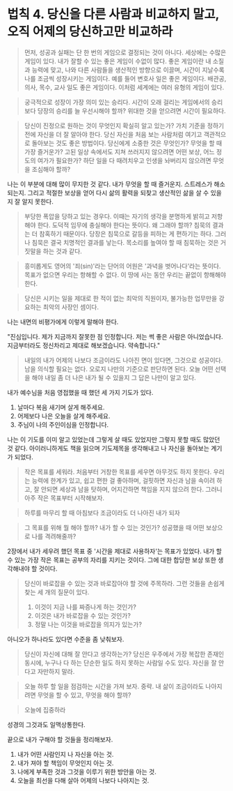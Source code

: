 # 법칙 4. 당신을 다른 사람과 비교하지 말고, 오직 어제의 당신하고만 비교하라

> 먼저, 성공과 실패는 단 한 번의 게임으로 결정되는 것이 아니다. 세상에는 수많은 게임이 있다. 내가 잘할 수 있는 좋은 게임이 수없이 많다. 좋은 게임이란 내 소질과 능력에 맞고, 나와 다른 사람들을 생산적인 방향으로 이끌며, 시간이 지날수록 나를 조금씩 성장시키는 게임이다. 예를 들어 변호사 일은 좋은 게임이다. 배관공, 의사, 목수, 교사 일도 좋은 게임이다. 이처럼 세계에는 여러 유형의 게임이 있다.

> 궁극적으로 성장이 가장 의미 있는 승리다. 시간이 오래 걸리는 게임에서의 승리보다 당장의 승리를 늘 우선시해야 할까? 위대한 것을 얻으려면 시간이 필요하다.

> 당신이 진정으로 원하는 것이 무엇인지 확실히 알고 있는가? 가치 기준을 정하기 전에 자신을 더 잘 알아야 한다. 당신 자신을 처음 보는 사람처럼 여기고 객관적으로 돌아보는 것도 좋은 방법이다. 당신에게 소중한 것은 무엇인가? 무엇을 할 때 가장 즐거운가? 고된 일상 속에서도 지쳐 쓰러지지 않으려면 어떤 보상, 어느 정도의 여가가 필요한가? 하단 일을 다 때려치우고 인생을 놔버리지 않으려면 무엇을 조심해야 할까?

나는 이 부분에 대해 많이 무지한 것 같다. 내가 무엇을 할 때 즐거운지. 스트레스가 해소되는지. 그리고 적절한 보상을 얻어 다시 삶의 활력을 되찾고 생산적인 삶을 살 수 있을지 잘 알지 못한다.

> 부당한 폭압을 당하고 있는 경우다. 이때는 자기의 생각을 분명하게 밝히고 저항해야 한다. 도덕적 임무에 충실해야 한다는 뜻이다. 왜 그래야 할까? 침묵의 결과는 더 참혹하기 때문이다. 당장은 침묵으로 갈등을 피하는 게 편하기는 하다. 그러나 침묵은 결국 치명적인 결과를 낳는다. 목소리를 높여야 할 때 침묵하는 것은 거짓말을 하는 것과 같다.

> 흥미롭게도 영어의 '죄(sin)'라는 단어의 어원은 '과녁을 벗어나다'라는 뜻이다. 목표가 없으면 우리는 항해할 수 없다. 이 땅에 사는 동안 우리는 끝없이 항해해야 한다.

> 당신은 시키는 일을 제대로 한 적이 없는 최악의 직원이자, 불가능한 업무만을 강요하는 최악의 사장인 셈이다.

나는 내면의 비평가에게 이렇게 말해야 한다.
  
 "진심입니다. 제가 지금까지 잘못한 점 인정합니다. 저는 썩 좋은 사람은 아니었습니다. 지금부터라도 정신차리고 제대로 해보겠습니다. 약속합니다."

> 내일의 내가 어제의 나보다 조금이라도 나아진 면이 있다면, 그것으로 성공이다. 남을 의식할 필요는 없다. 오로지 나만의 기준으로 판단하면 된다. 오늘 어떤 선택을 해야 내일 좀 더 나은 내가 될 수 있을지 그 답은 나만이 알고 있다.

내가 예수님을 처음 영접했을 때 했던 세 가지 기도가 있다.
1. 날마다 복음 새기며 살게 해주세요.
2. 어제보다 나은 오늘을 살게 해주세요.
3. 주님이 나의 주인이심을 인정합니다.   
  
나는 이 기도를 이미 알고 있었는데 그렇게 살 때도 있었지만 그렇지 못할 때도 많았던 것 같다. 아이러니하게도 책을 읽으며 기도제목을 생각해내고 나 자신을 돌아보는 계기가 되었다.

> 작은 목표를 세워라. 처음부터 거창한 목표를 세우면 아무것도 하지 못한다. 우리는 능력에 한계가 있고, 쉽고 편한 걸 좋아하며, 걸핏하면 자신과 남을 속이려 하고, 잘 안되면 세상과 남을 탓하며, 어지간하면 책임을 지지 않으려 한다. 그러니 아주 작은 목표부터 시작해보자.

> 하루를 마무리 할 때 아침보다 조금이라도 더 나아진 내가 되자

> 그 목표를 위해 뭘 해야 할까? 내가 할 수 있는 것인가? 성공했을 때 어떤 보상으로 나를 격려해줄까?

2장에서 내가 세우려 했던 목표 중 '시간을 제대로 사용하자'는 목표가 있었다. 내가 할 수 있는 가장 작은 목표는 공부의 자리를 지키는 것이다. 그에 대한 합당한 보상 또한 생각해내야 할 것이다.

> 당신이 바로잡을 수 있는 것과 바로잡아야 할 것에 주목하라. 그런 것들을 손쉽게 찾는 세 개의 질문이 있다.
> 1. 이것이 지금 나를 짜증나게 하는 것인가?
> 2. 이것은 내가 바로잡을 수 있는 것인가?
> 3. 정말 나는 이것을 바로잡을 의지가 있는가?

아니오가 하나라도 있다면 수준을 좀 낮춰보자.

> 당신이 자신에 대해 잘 안다고 생각하는가? 당신은 우주에서 가장 복잡한 존재인 동시에, 누구나 다 하는 단순한 일도 하지 못하는 사람일 수도 있다. 자신을 잘 안다고 자만하지 말라.

> 오늘 하루 할 일을 점검하는 시간을 가져 보자. 중략. 내 삶이 조금이라도 나아지려면 무엇을 할 수 있고, 무엇을 해야 할까?

> 오늘에 집중하라

성경의 그것과도 일맥상통한다.

끝으로 내가 구해야 할 것들을 정리해보자.  

1. 내가 어떤 사람인지 나 자신을 아는 것.
2. 내가 져야 할 책임이 무엇인지 아는 것.
3. 나에게 부족한 것과 그것을 이루기 위한 방안을 아는 것.
4. 오늘을 최선을 다해 살아 어제의 나보다 나아지는 것.


